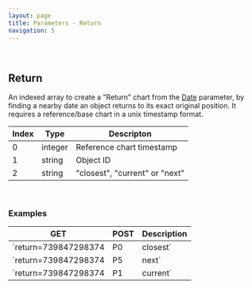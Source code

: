 ```yaml
---
layout: page
title: Parameters - Return
navigation: 5
---
```


<style>
	.inner a {
		color: royalblue;
		font-weight: bold;
	}
	.inner code {
		font-size: 100%;
	}
	.navigation li {
		padding: 0.3vh;
	}
	.sidebar {
		min-width: 300px;
	}
	.sidebar .sidebar-main {
	    height: calc(100% - 50px);
	    overflow-y: auto;
	}
	@media (max-width: 745px) {
		.sidebar .sidebar-main {
		    height: calc(100% - 320px);
		}
	}
</style>

<br>

## Return

An indexed array to create a "Return" chart from the [Date](/astrologico/param_date.html) parameter, by finding a nearby date an object returns to its exact original position. It requires a reference/base chart in a unix timestamp format.

| Index | Type | Descripton |
|---|---|---|
| 0 | integer | Reference chart timestamp |
| 1 | string | Object ID |
| 2 | string | "closest", "current" or "next" |

<br>

### Examples

|GET|POST|Description|
|---|---|---|
|`return=739847298374|P0|closest`|`options:[739847298374,"P0","closest"]`| Closest Solar Return for a person born in timestamp 739847298374 |
|`return=739847298374|P5|next`|`options:[739847298374,"P5","next"]`| Next Jupiter Return for a person born in timestamp 739847298374 |
|`return=739847298374|P1|current`|`options:[739847298374,"P1","current"]`| Previous Lunar Return (currently active) for a person born in timestamp 739847298374 |

<br><br><br>